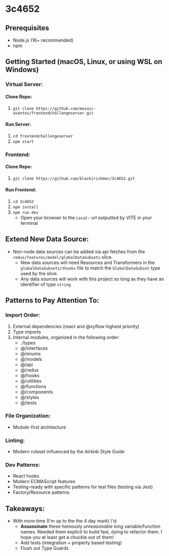 # 3c4652

## Prerequisites

- Node.js (16+ recommended)
- npm

## Getting Started (macOS, Linux, or using WSL on Windows)

### Virtual Server:

#### Clone Repo:

1. `git clone https://github.com/mosaic-avantos/frontendchallengeserver.git`

#### Run Server:

1. `cd frontendchallengeserver`
2. `npm start`

### Frontend:

#### Clone Repo:

1. `git clone https://github.com/blackirishmec/3c4652.git`

#### Run Frontend:

1. `cd 3c4652`
2. `npm install`
3. `npm run dev`
    - Open your browser to the `Local:` url outputted by VITE in your terminal

## Extend New Data Source:

- Non-node data sources can be added via api fetches from the `redux/features/model/globalDataSubsets` slice.
    - New data sources will need Resources and Transformers in the `globalDataSubsets/thunks` file to match the `GlobalDataSubset` type used by the slice.
    - Any data sources will work with this project so long as they have an identifier of type `string`

## Patterns to Pay Attention To:

### Import Order:

1. External dependencies (react and @xyflow highest priority)
2. Type imports
3. Internal modules, organized in the following order:
    - ./types
    - @/interfaces
    - @/enums
    - @/models
    - @/api
    - @/redux
    - @/hooks
    - @/utilities
    - @/functions
    - @/components
    - @/styles
    - @/tests

### File Organization:

- Module-first architecture

### Linting:

- Modern ruleset influenced by the Airbnb Style Guide

### Dev Patterns:

- React hooks
- Modern ECMAScript features
- Testing-ready with specific patterns for test files (testing via Jest)
- Factory/Resource patterns

## Takeaways:

- With more time (I'm up to the the 4 day mark) I'd:
    - **Assassinate** these heinously _unreasonable_ long variable/function names. Needed them explicit to build fast, dying to refactor them. I hope you at least get a chuckle out of them!
    - Add tests (integration + property based testing)
    - Flush out Type Guards
